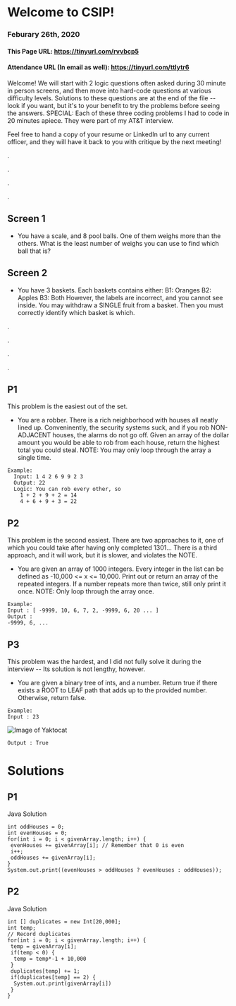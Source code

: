 # Welcome to CSIP!
### Feburary 26th, 2020
#### This Page URL: https://tinyurl.com/rvvbcp5
#### Attendance URL (In email as well): https://tinyurl.com/ttlytr6

Welcome! We will start with 2 logic questions often asked during 30 minute in person screens, 
and then move into hard-code questions at various difficulty levels. Solutions to these questions are at the end of the
file -- look if you want, but it's to your benefit to try the problems before seeing the answers.
SPECIAL: Each of these three coding problems I had to code in 20 minutes apiece. They were part of my AT&T interview.

Feel free to hand a copy of your resume or LinkedIn url to any current officer, and they will have it back to you with 
critique by the next meeting!

.

.

.

.

## Screen 1
 - You have a scale, and 8 pool balls. One of them weighs more than the others. What is the least number of weighs you can use to find which ball that is?
 
 ## Screen 2
  - You have 3 baskets. Each baskets contains either:
    B1: Oranges
    B2: Apples
    B3: Both
 However, the labels are incorrect, and you cannot see inside. You may withdraw a SINGLE fruit from a basket.
 Then you must correctly identify which basket is which.

.

.

.

.

## P1

This problem is the easiest out of the set.

- You are a robber. There is a rich neighborhood with houses all neatly lined up.
Conveninently, the security systems suck, and if you rob NON-ADJACENT houses, the alarms do not
go off. Given an array of the dollar amount you would be able to rob from each house,
return the highest total you could steal.
NOTE: You may only loop through the array a single time.

```
Example:
  Input: 1 4 2 6 9 9 2 3
  Output: 22
  Logic: You can rob every other, so
    1 + 2 + 9 + 2 = 14
    4 + 6 + 9 + 3 = 22
```



## P2

This problem is the second easiest. There are two approaches to it, one of which you could take after having only completed
1301...
There is a third approach, and it will work, but it is slower, and violates the NOTE.

- You are given an array of 1000 integers. Every integer in the list can be defined as -10,000 <= x <= 10,000.
Print out or return an array of the repeated integers. If a number repeats more than twice, still only print it once.
NOTE: Only loop through the array once.

```
Example:
Input : [ -9999, 10, 6, 7, 2, -9999, 6, 20 ... ]
Output :
-9999, 6, ...
```


## P3

This problem was the hardest, and I did not fully solve it during the interview -- Its solution is not lengthy, however.

 - You are given a binary tree of ints, and a number. Return true if there exists a ROOT to LEAF path 
 that adds up to the provided number. Otherwise, return false.
 
```
Example:
Input : 23
```
![Image of Yaktocat](https://media.geeksforgeeks.org/wp-content/cdn-uploads/sum_property_tree1.gif)
```
Output : True
```
 

# Solutions

## P1

Java Solution
```
int oddHouses = 0;
int evenHouses = 0;
for(int i = 0; i < givenArray.length; i++) {
 evenHouses += givenArray[i]; // Remember that 0 is even
 i++;
 oddHouses += givenArray[i];
}
System.out.print((evenHouses > oddHouses ? evenHouses : oddHouses));
```

## P2

Java Solution
```
int [] duplicates = new Int[20,000];
int temp;
// Record duplicates
for(int i = 0; i < givenArray.length; i++) {
 temp = givenArray[i];
 if(temp < 0) {
  temp = temp*-1 + 10,000
 }
 duplicates[temp] += 1;
 if(duplicates[temp] == 2) {
  System.out.print(givenArray[i])
 }
}
```
